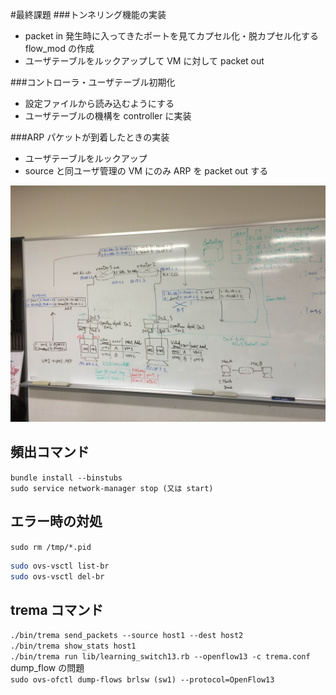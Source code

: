 #最終課題
###トンネリング機能の実装
- packet in 発生時に入ってきたポートを見てカプセル化・脱カプセル化する
flow_mod の作成
- ユーザテーブルをルックアップして VM に対して packet out

###コントローラ・ユーザテーブル初期化

- 設定ファイルから読み込むようにする
- ユーザテーブルの機構を controller に実装

###ARP パケットが到着したときの実装

- ユーザテーブルをルックアップ
- source と同ユーザ管理の VM にのみ ARP を packet out する

![設計](https://github.com/gotooon/memo/blob/master/memo2.JPG)

## 頻出コマンド
`bundle install --binstubs`  
`sudo service network-manager stop (又は start)`  

## エラー時の対処
`sudo rm /tmp/*.pid`  

```bash
sudo ovs-vsctl list-br
sudo ovs-vsctl del-br
```

## trema コマンド
`./bin/trema send_packets --source host1 --dest host2`  
`./bin/trema show_stats host1`  
`./bin/trema run lib/learning_switch13.rb --openflow13 -c trema.conf`  
dump_flow の問題  
`sudo ovs-ofctl dump-flows brlsw (sw1) --protocol=OpenFlow13`  